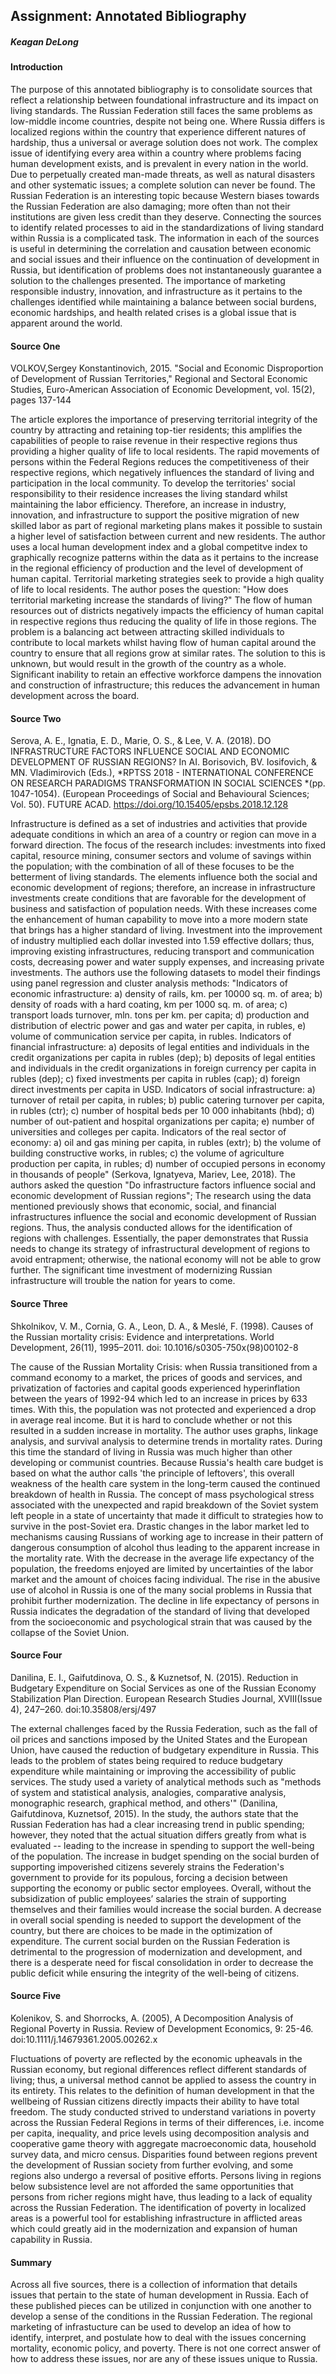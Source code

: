 

## Assignment: Annotated Bibliography

##### Keagan DeLong

#### Introduction

The purpose of this annotated bibliography is to consolidate sources that reflect a relationship between foundational infrastructure and its impact on living standards. The Russian Federation still faces the same problems as low-middle income countries, despite not being one. Where Russia differs is localized regions within the country that experience different natures of hardship, thus a universal or average solution does not work. The complex issue of identifying every area within a country where problems facing human development exists, and is prevalent in every nation in the world. Due to perpetually created man-made threats, as well as natural disasters and other systematic issues; a complete solution can never be found. The Russian Federation is an interesting topic because Western biases towards the Russian Federation are also damaging; more often than not their institutions are given less credit than they deserve. Connecting the sources to identify related processes to aid in the standardizations of living standard within Russia is a complicated task. The information in each of the sources is useful in determining the correlation and causation between economic and social issues and their influence on the continuation of development in Russia, but identification of problems does not instantaneously guarantee a solution to the challenges presented. The importance of marketing responsible industry, innovation, and infrastructure as it pertains to the challenges identified while maintaining a balance between social burdens, economic hardships, and health related crises is a global issue that is apparent around the world.

#### Source One

VOLKOV,Sergey Konstantinovich, 2015. "Social and Economic Disproportion of Development of Russian Territories," Regional and Sectoral Economic Studies, Euro-American Association of Economic Development, vol. 15(2), pages 137-144

The article explores the importance of preserving territorial integrity of the country by attracting and retaining top-tier residents; this amplifies the capabilities of people to raise revenue in their respective regions thus providing a higher quality of life to local residents. The rapid movements of persons within the Federal Regions reduces the competitiveness of their respective regions, which negatively influences the standard of living and participation in the local community. To develop the territories' social responsibility to their residence increases the living standard whilst maintaining the labor efficiency. Therefore, an increase in industry, innovation, and infrastructure to support the positive migration of new skilled labor as part of regional marketing plans makes it possible to sustain a higher level of satisfaction between current and new residents. The author uses a local human development index and a global competitve index to graphically recognize patterns within the data as it pertains to the increase in the regional efficiency of production and the level of development of human capital. Territorial marketing strategies seek to provide a high quality of life to local residents. The author poses the question: "How does territorial marketing increase the standards of living?" The flow of human resources out of districts negatively impacts the efficiency of human capital in respective regions thus reducing the quality of life in those regions. The problem is a balancing act between attracting skilled individuals to contribute to local markets whilst having flow of human capital around the country to ensure that all regions grow at similar rates. The solution to this is unknown, but would result in the growth of the country as a whole. Significant inability to retain an effective workforce dampens the innovation and construction of infrastructure; this reduces the advancement in human development across the board.

#### Source Two

Serova, A. E., Ignatia, E. D., Marie, O. S., & Lee, V. A. (2018). DO INFRASTRUCTURE FACTORS INFLUENCE SOCIAL AND ECONOMIC DEVELOPMENT OF RUSSIAN REGIONS? In AI. Borisovich, BV. Iosifovich, & MN. Vladimirovich (Eds.), *RPTSS 2018 - INTERNATIONAL CONFERENCE ON RESEARCH PARADIGMS TRANSFORMATION IN SOCIAL SCIENCES *(pp. 1047-1054). (European Proceedings of Social and Behavioural Sciences; Vol. 50). FUTURE ACAD. https://doi.org/10.15405/epsbs.2018.12.128

Infrastructure is defined as a set of industries and activities that provide adequate conditions in which an area of a country or region can move in a forward direction. The focus of the research includes: investments into fixed capital, resource mining, consumer sectors and volume of savings within the population; with the combination of all of these focuses to be the betterment of living standards. The elements influence both the social and economic development of regions; therefore, an increase in infrastructure investments create conditions that are favorable for the development of business and satisfaction of population needs. With these increases come the enhancement of human capability to move into a more modern state that brings has a higher standard of living. Investment into the improvement of industry multiplied each dollar invested into 1.59 effective dollars; thus, improving existing infrastructures, reducing transport and communication costs, decreasing power and water supply expenses, and increasing private investments. The authors use the following datasets to model their findings using panel regression and cluster analysis methods: "Indicators of economic infrastructure: a) density of rails, km. per 10000 sq. m. of area; b) density of roads with a hard coating, km per 1000 sq. m. of area; c) transport loads turnover, mln. tons per km. per capita; d) production and distribution of electric power and gas and water per capita, in rubles, e) volume of communication service per capita, in rubles. Indicators of financial infrastructure: а) deposits of legal entities and individuals in the credit organizations per capita in rubles (dep); b) deposits of legal entities and individuals in the credit organizations in foreign currency per capita in rubles (dep); c) fixed investments per capita in rubles (cap); d) foreign direct investments per capita in USD. Indicators of social infrastructure: а) turnover of retail per capita, in rubles; b) public catering turnover per capita, in rubles (ctr); c) number of hospital beds per 10 000 inhabitants (hbd); d) number of out-patient and hospital organizations per capita; e) number of universities and colleges per capita. Indicators of the real sector of economy: а) oil and gas mining per capita, in rubles (extr); b) the volume of building constructive works, in rubles; c) the volume of agriculture production per capita, in rubles; d) number of occupied persons in economy in thousands of people" (Serkova, Ignatyeva, Mariev, Lee, 2018). The authors asked the question "Do infrastructure factors influence social and economic development of Russian regions"; The research using the data mentioned previously shows that economic, social, and financial infrastructures influence the social and economic development of Russian regions. Thus, the analysis conducted allows for the identification of regions with challenges. Essentially, the paper demonstrates that Russia needs to change its strategy of infrastructural development of regions to avoid entrapment; otherwise, the national economy will not be able to grow further. The significant time investment of modernizing Russian infrastructure will trouble the nation for years to come.

#### Source Three

Shkolnikov, V. M., Cornia, G. A., Leon, D. A., & Meslé, F. (1998). Causes of the Russian mortality crisis: Evidence and interpretations. World Development, 26(11), 1995–2011. doi: 10.1016/s0305-750x(98)00102-8

The cause of the Russian Mortality Crisis: when Russia transitioned from a command economy to a market, the prices of goods and services, and privatization of factories and capital goods experienced hyperinflation between the years of 1992-94 which led to an increase in prices by 633 times. With this, the population was not protected and experienced a drop in average real income. But it is hard to conclude whether or not this resulted in a sudden increase in mortality. The author uses graphs, linkage analysis, and survival analysis to determine trends in mortality rates. During this time the standard of living in Russia was much higher than other developing or communist countries. Because Russia's health care budget is based on what the author calls 'the principle of leftovers', this overall weakness of the health care system in the long-term caused the continued breakdown of health in Russia. The concept of mass psychological stress associated with the unexpected and rapid breakdown of the Soviet system left people in a state of uncertainty that made it difficult to strategies how to survive in the post-Soviet era. Drastic changes in the labor market led to mechanisms causing Russians of working age to increase in their pattern of dangerous consumption of alcohol thus leading to the apparent increase in the mortality rate. With the decrease in the average life expectancy of the population, the freedoms enjoyed are limited by uncertainties of the labor market and the amount of choices facing individual. The rise in the abusive use of alcohol in Russia is one of the many social problems in Russia that prohibit further modernization. The decline in life expectancy of persons in Russia indicates the degradation of the standard of living that developed from the socioeconomic and psychological strain that was caused by the collapse of the Soviet Union.

#### Source Four

Danilina, E. I., Gaifutdinova, O. S., & Kuznetsof, N. (2015). Reduction in Budgetary Expenditure on Social Services as one of the Russian Economy Stabilization Plan Direction. European Research Studies Journal, XVIII(Issue 4), 247–260. doi:10.35808/ersj/497

The external challenges faced by the Russia Federation, such as the fall of oil prices and sanctions imposed by the United States and the European Union, have caused the reduction of budgetary expenditure in Russia. This leads to the problem of states being required to reduce budgetary expenditure while maintaining or improving the accessibility of public services. The study used a variety of analytical methods such as "methods of system and statistical analysis, analogies, comparative analysis, monographic research, graphical method, and others'" (Danilina, Gaifutdinova, Kuznetsof, 2015). In the study, the authors state that the Russian Federation has had a clear increasing trend in public spending; however, they noted that the actual situation differs greatly from what is evaluated -- leading to the increase in spending to support the well-being of the population. The increase in budget spending on the social burden of supporting impoverished citizens severely strains the Federation's government to provide for its populous, forcing a decision between supporting the economy or public sector employees. Overall, without the subsidization of public employees’ salaries the strain of supporting themselves and their families would increase the social burden. A decrease in overall social spending is needed to support the development of the country, but there are choices to be made in the optimization of expenditure. The current social burden on the Russian Federation is detrimental to the progression of modernization and development, and there is a desperate need for fiscal consolidation in order to decrease the public deficit while ensuring the integrity of the well-being of citizens.

#### Source Five

Kolenikov, S. and Shorrocks, A. (2005), A Decomposition Analysis of Regional Poverty in Russia. Review of Development Economics, 9: 25-46. doi:10.1111/j.14679361.2005.00262.x

Fluctuations of poverty are reflected by the economic upheavals in the Russian economy, but regional differences reflect different standards of living; thus, a universal method cannot be applied to assess the country in its entirety. This relates to the definition of human development in that the wellbeing of Russian citizens directly impacts their ability to have total freedom. The study conducted strived to understand variations in poverty across the Russian Federal Regions in terms of their differences, i.e. income per capita, inequality, and price levels using decomposition analysis and cooperative game theory with aggregate macroeconomic data, household survey data, and micro census. Disparities found between regions prevent the development of Russian society from further evolving, and some regions also undergo a reversal of positive efforts. Persons living in regions below subsistence level are not afforded the same opportunities that persons from richer regions might have, thus leading to a lack of equality across the Russian Federation. The identification of poverty in localized areas is a powerful tool for establishing infrastructure in afflicted areas which could greatly aid in the modernization and expansion of human capability in Russia.

#### Summary

Across all five sources, there is a collection of information that details issues that pertain to the state of human development in Russia. Each of these published pieces can be utilized in conjunction with one another to develop a sense of the conditions in the Russian Federation. The regional marketing of infrastucture can be used to develop an idea of how to identify, interpret, and postulate how to deal with the issues concerning mortality, economic policy, and poverty. There is not one correct answer of how to address these issues, nor are any of these issues unique to Russia. 


